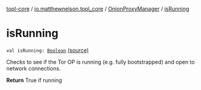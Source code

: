 [topl-core](../../index.md) / [io.matthewnelson.topl_core](../index.md) / [OnionProxyManager](index.md) / [isRunning](./is-running.md)

# isRunning

`val isRunning: `[`Boolean`](https://kotlinlang.org/api/latest/jvm/stdlib/kotlin/-boolean/index.html) [(source)](https://github.com/05nelsonm/TorOnionProxyLibrary-Android/blob/master/topl-core/src/main/java/io/matthewnelson/topl_core/OnionProxyManager.kt#L409)

Checks to see if the Tor OP is running (e.g. fully bootstrapped) and open to
network connections.

**Return**
True if running

